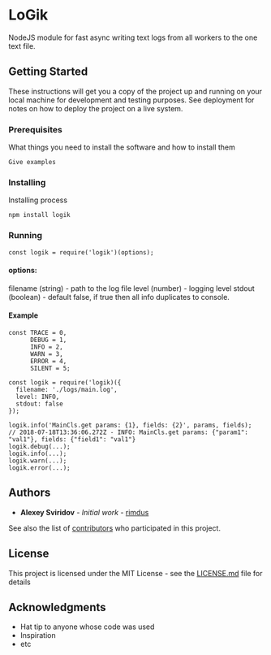 # LoGik

NodeJS module for fast async writing text logs from all workers to the one text file.

## Getting Started

These instructions will get you a copy of the project up and running on your local machine for development and testing purposes. See deployment for notes on how to deploy the project on a live system.

### Prerequisites

What things you need to install the software and how to install them

```
Give examples
```

### Installing

Installing process

```
npm install logik
```
### Running
```
const logik = require('logik')(options);
```
#### options: 

filename (string) - path to the log file 
level (number) - logging level 
stdout (boolean) - default false, if true then all info duplicates to console.


#### Example
```
const TRACE = 0,
      DEBUG = 1,
      INFO = 2,
      WARN = 3,
      ERROR = 4,
      SILENT = 5;
    
const logik = require('logik)({
  filename: './logs/main.log',
  level: INFO,
  stdout: false
});

logik.info('MainCls.get params: {1}, fields: {2}', params, fields);
// 2018-07-18T13:36:06.272Z - INFO: MainCls.get params: {"param1": "val1"}, fields: {"field1": "val1"}
logik.debug(...);
logik.info(...);
logik.warn(...);
logik.error(...);
```

## Authors

* **Alexey Sviridov** - *Initial work* - [rimdus](https://github.com/rimdus)

See also the list of [contributors](https://github.com/your/project/contributors) who participated in this project.

## License

This project is licensed under the MIT License - see the [LICENSE.md](LICENSE.md) file for details

## Acknowledgments

* Hat tip to anyone whose code was used
* Inspiration
* etc
